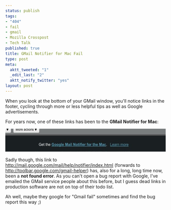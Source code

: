 ```yaml
--- 
status: publish
tags: 
- "404"
- fail
- gmail
- Mozilla Crosspost
- Tech Talk
published: true
title: GMail Notifier for Mac Fail
type: post
meta: 
  aktt_tweeted: "1"
  _edit_last: "2"
  aktt_notify_twitter: "yes"
layout: post
---
```

When you look at the bottom of your GMail window, you'll notice links in the footer, cycling through more or less helpful tips as well as Google advertisements.

For years now, one of these links has been to the <strong>GMail Notifier for Mac</strong>:

<img src="/media/wp/2010/05/gmail-notifier.jpg" alt="" title="Gmail Notifier for Mac" width="566" height="72" class="aligncenter size-full wp-image-2716" />

Sadly though, this link to <a href="http://mail.google.com/mail/help/notifier/index.html">http://mail.google.com/mail/help/notifier/index.html</a> (forwards to <a href="http://toolbar.google.com/gmail-helper">http://toolbar.google.com/gmail-helper</a>) has, also for a long, long time now, been a <strong>not found error</strong>. As you can't open a bug report with Google, I've emailed the GMail service people about this before, but I guess dead links in production software are not on top of their todo list.

Ah well, maybe they google for "Gmail fail" sometimes and find the bug report this way ;)
